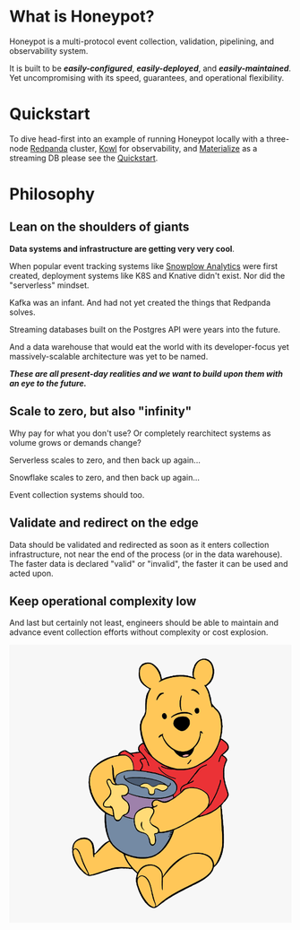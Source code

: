 # What is Honeypot?

Honeypot is a multi-protocol event collection, validation, pipelining, and observability system.

It is built to be ***easily-configured***, ***easily-deployed***, and ***easily-maintained***. Yet uncompromising with its speed, guarantees, and operational flexibility. 


# Quickstart

To dive head-first into an example of running Honeypot locally with a three-node [Redpanda](https://github.com/redpanda-data/) cluster, [Kowl](https://github.com/cloudhut/kowl/) for observability, and [Materialize](https://github.com/MaterializeInc/materialize) as a streaming DB please see the [Quickstart](quickstart/getting-started/).

# Philosophy


## Lean on the shoulders of giants
**Data systems and infrastructure are getting very very cool**.

When popular event tracking systems like [Snowplow Analytics](https://github.com/snowplow/snowplow) were first created, deployment systems like K8S and Knative didn't exist. Nor did the "serverless" mindset.


Kafka was an infant. And had not yet created the things that Redpanda solves.


Streaming databases built on the Postgres API were years into the future.


And a data warehouse that would eat the world with its developer-focus yet massively-scalable architecture was yet to be named.


***These are all present-day realities and we want to build upon them with an eye to the future.***

## Scale to zero, but also "infinity"

Why pay for what you don't use? Or completely rearchitect systems as volume grows or demands change?

Serverless scales to zero, and then back up again...

Snowflake scales to zero, and then back up again...

Event collection systems should too.


## Validate and redirect on the edge

Data should be validated and redirected as soon as it enters collection infrastructure, not near the end of the process (or in the data warehouse). The faster data is declared "valid" or "invalid", the faster it can be used and acted upon.


## Keep operational complexity low

And last but certainly not least, engineers should be able to maintain and advance event collection efforts without complexity or cost explosion.


![honeypot](img/honeypot.png)